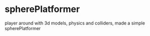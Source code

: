 # spherePlatformer
player around with 3d models, physics and colliders, made a simple spherePlatformer

